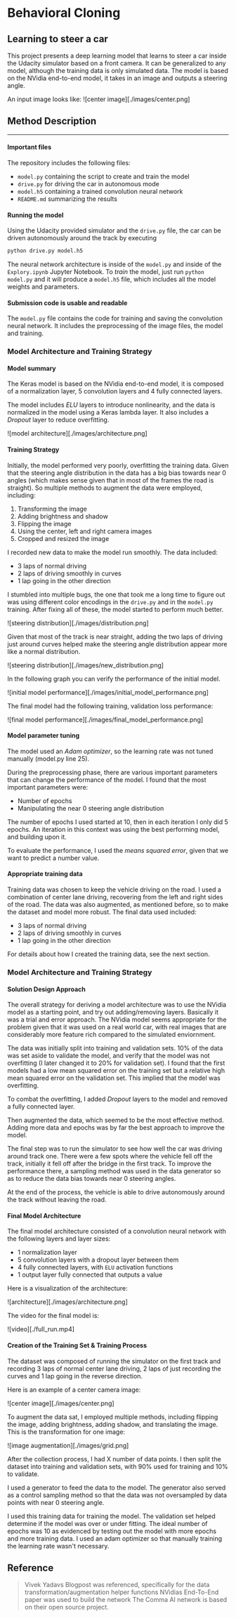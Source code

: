 # Behavioral Cloning

## Learning to steer a car

This project presents a deep learning model that learns to steer a car inside the Udacity simulator based on a front camera. It can be generalized to any model, although the training data is only simulated data. The model is based on the NVidia end-to-end model, it takes in an image and outputs a steering angle.

An input image looks like:
![center image][./images/center.png]

## Method Description

---

#### Important files

The repository includes the following files:
* `model.py` containing the script to create and train the model
* `drive.py` for driving the car in autonomous mode
* `model.h5` containing a trained convolution neural network
* `README.md` summarizing the results

#### Running the model
Using the Udacity provided simulator and the `drive.py` file, the car can be driven autonomously around the track by executing
```sh
python drive.py model.h5
```

The neural network architecture is inside of the `model.py` and inside of the `Explory.ipynb` Jupyter Notebook. To *train* the model, just run `python model.py` and it will produce a `model.h5` file, which includes all the model weights and parameters.

#### Submission code is usable and readable

The `model.py` file contains the code for training and saving the convolution neural network. It includes the preprocessing of the image files, the model and training.

### Model Architecture and Training Strategy

#### Model summary

The Keras model is based on the NVidia end-to-end model, it is composed of a normalization layer, 5 convolution layers and 4 fully connected layers.

The model includes *ELU* layers to introduce nonlinearity, and the data is normalized in the model using a Keras lambda layer. It also includes a *Dropout* layer to reduce overfitting.

![model architecture][./images/architecture.png]

#### Training Strategy

Initially, the model performed very poorly, overfitting the training data. Given that the steering angle distribution in the data has a big bias towards near 0 angles (which makes sense given that in most of the frames the road is straight). So multiple methods to augment the data were employed, including:
1. Transforming the image
2. Adding brightness and shadow
3. Flipping the image
4. Using the center, left and right camera images
5. Cropped and resized the image

I recorded new data to make the model run smoothly. The data included:
- 3 laps of normal driving
- 2 laps of driving smoothly in curves
- 1 lap going in the other direction

I stumbled into multiple bugs, the one that took me a long time to figure out was using different color encodings in the `drive.py` and in the `model.py` training. After fixing all of these, the model started to perform much better.

![steering distribution][./images/distribution.png]

Given that most of the track is near straight, adding the two laps of driving just around curves helped make the steering angle distribution appear more like a normal distribution.

![steering distribution][./images/new_distribution.png]

In the following graph you can verify the performance of the initial model.

![initial model performance][./images/initial_model_performance.png]

The final model had the following training, validation loss performance:

![final model performance][./images/final_model_performance.png]

#### Model parameter tuning

The model used an *Adam optimizer*, so the learning rate was not tuned manually (model.py line 25).

During the preprocessing phase, there are various important parameters that can change the performance of the model. I found that the most important parameters were:
- Number of epochs
- Manipulating the near 0 steering angle distribution

The number of epochs I used started at 10, then in each iteration I only did 5 epochs. An iteration in this context was using the best performing model, and building upon it.

To evaluate the performance, I used the *means squared error*, given that we want to predict a number value.


#### Appropriate training data

Training data was chosen to keep the vehicle driving on the road. I used a combination of center lane driving, recovering from the left and right sides of the road. The data was also augmented, as mentioned before, so to make the dataset and model more robust. The final data used included:
- 3 laps of normal driving
- 2 laps of driving smoothly in curves
- 1 lap going in the other direction

For details about how I created the training data, see the next section.

### Model Architecture and Training Strategy

#### Solution Design Approach

The overall strategy for deriving a model architecture was to use the NVidia model as a starting point, and try out adding/removing layers. Basically it was a trial and error approach. The NVidia model seems appropriate for the problem given that it was used on a real world car, with real images that are considerably more feature rich compared to the simulated enviornment.

The data was initially split into training and validation sets. 10% of the data was set aside to validate the model, and verify that the model was not overfitting (I later changed it to 20% for validation set). I found that the first models had a low mean squared error on the training set but a relative high mean squared error on the validation set. This implied that the model was overfitting.

To combat the overfitting, I added *Dropout* layers to the model and removed a fully connected layer.

Then augmented the data, which seemed to be the most effective method. Adding more data and epochs was by far the best approach to improve the model.

The final step was to run the simulator to see how well the car was driving around track one. There were a few spots where the vehicle fell off the track, initially it fell off after the bridge in the first track. To improve the performance there, a sampling method was used in the data generator so as to reduce the data bias towards near 0 steering angles.

At the end of the process, the vehicle is able to drive autonomously around the track without leaving the road.

#### Final Model Architecture

The final model architecture consisted of a convolution neural network with the following layers and layer sizes:
- 1 normalization layer
- 5 convolution layers with a dropout layer between them
- 4 fully connected layers, with `ELU` activation functions
- 1 output layer fully connected that outputs a value

Here is a visualization of the architecture:

![architecture][./images/architecture.png]

The video for the final model is:

![video][./full_run.mp4]

#### Creation of the Training Set & Training Process

The dataset was composed of running the simulator on the first track and recording 3 laps of normal center lane driving, 2 laps of just recording the curves and 1 lap going in the reverse direction.

Here is an example of a center camera image:

![center image][./images/center.png]

To augment the data sat, I employed multiple methods, including flipping the image, adding brightness, adding shadow, and translating the image. This is the transformation for one image:

![image augmentation][./images/grid.png]

After the collection process, I had X number of data points. I then split the dataset into training and validation sets, with 90% used for training and 10% to validate.

I used a generator to feed the data to the model. The generator also served as a control sampling method so that the data was not oversampled by data points with near 0 steering angle.

I used this training data for training the model. The validation set helped determine if the model was over or under fitting. The ideal number of epochs was 10 as evidenced by testing out the model with more epochs and more training data. I used an adam optimizer so that manually training the learning rate wasn't necessary.


## Reference

> Vivek Yadavs Blogpost was referenced, specifically for the data transformation/augmentation helper functions
NVidias End-To-End paper was used to build the network
> The Comma AI network is based on their open source project.
